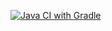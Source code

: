 [![Java CI with Gradle](https://github.com/Plooozy/sqlLogin/actions/workflows/gradle.yml/badge.svg)](https://github.com/Plooozy/sqlLogin/actions/workflows/gradle.yml)
